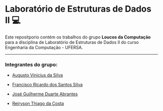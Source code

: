 # Laboratório de Estruturas de Dados II :computer: 

Este repositporio contém os trabalhos do grupo **Loucos da Computação** para a disciplina de Laboratório de Estruturas de Dados II do curso Engenharia da Computação - UFERSA.

---

### Integrantes do grupo:

- [Augusto Vinicius da Silva](https://github.com/Vinicius999)

- [Francisco Ricardo dos Santos Silva](https://www.omfgdogs.com/#) 

- [José Guilherme Duarte Abrantes](https://github.com/GuiDuarte07) 

- [Reiryson Thiago da Costa](https://www.youtube.com/watch?v=crnycclafuk)

  



